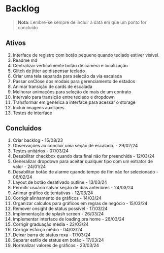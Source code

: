 # Backlog

>**Nota**: Lembre-se sempre de incluir a data em que um ponto for concluido 

## Ativos
2. Interface de registro com botão pequeno quando teclado estiver visível.
4. Readme md
6. Centralizar verticalmente botão de camera e localização
7. Glitch de jitter ao dispensar teclado
9. Criar uma tela separada para seleção da via escalada
10. Passar onClose dos modais para gerenciamento de estados
13. Animar transição de cards de escalada
16. Melhorar animações para seleção de mais de um contrato
20. Intervalo para transição entre teclado e dropdown
23. Transformar em genérica a interface para acessar o storage
27. Incluir imagens auxiliares
28. Testes de interface


## Concluidos
1. Criar backlog - 15/08/23
3. Observações ao concluir uma seção de escalada. - 29/02/24
5. Testes unitários - 07/03/24
8. Desabilitar checkbox quando data final não for preenchida - 12/03/24
11. Generalizar dropdown para aceitar qualquer tipo com um extrator de valor - 24/01/24
12. Desabilitar botão de alarme quando tempo de fim não for selecionado - 06/02/24
14. Layout de botão desativado outline - 13/03/24
15. Permitir usuário salvar seção de dias anterióres - 24/03/24
17. Animar gráfico de tentativas - 12/03/24
18. Corrigir alinhamento de gráficos - 14/03/24
19. Organizar calculos para gráficos em regras de negócio - 15/03/24
21. Remover onsight de status possível - 17/03/24
22. Implementação de splash screen - 26/03/24
24. Implementar interface de loading pra home - 26/03/24
25. Corrigir graduação média - 22/03/24
26. Corrigir esforço médio - 04/03/24
29. Deixar barra de status roxa - 17/03/24
30. Separar estilo de status em botão - 17/03/24
31. Normalizar valores de gráficos - 23/03/24